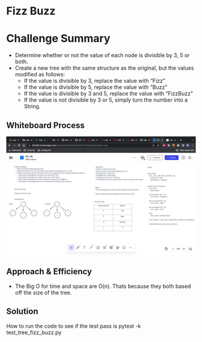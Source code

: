 # Fizz Buzz

# Challenge Summary
<!-- Description of the challenge -->
- Determine whether or not the value of each node is divisible by 3, 5 or both.
- Create a new tree with the same structure as the original, but the values modified as follows:
  * If the value is divisible by 3, replace the value with “Fizz”
  * If the value is divisible by 5, replace the value with “Buzz”
  * If the value is divisible by 3 and 5, replace the value with “FizzBuzz”
  * If the value is not divisible by 3 or 5, simply turn the number into a String.

## Whiteboard Process
<!-- Embedded whiteboard image -->
![](./CC-18.png)


## Approach & Efficiency
<!-- What approach did you take? Why? What is the Big O space/time for this approach? -->
- The Big O for time and space are O(n). Thats because they both based off the size of the tree.

## Solution
<!-- Show how to run your code, and examples of it in action -->
How to run the code to see if the test pass is pytest -k test_tree_fizz_buzz.py
